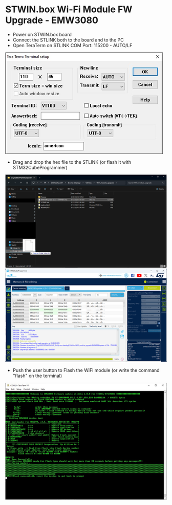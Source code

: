 # STWIN.box Wi-Fi Module FW Upgrade - EMW3080

- Power on STWIN.box board
- Connect the STLINK both to the board and to the PC
- Open TeraTerm on STLINK COM Port: 115200 - AUTO/LF

![TeraTerm Output](Pictures/TeraTerm_Settings.jpg)

- Drag and drop the hex file to the STLINK (or flash it with STM32CubeProgrammer)

<img src="Pictures/DragAndDrop.png" alt="DragAndDrop" width="800"/>
<img src="Pictures/STM32CubeProgrammer.png" alt="STM32CubeProgrammer" width="800"/>

- Push the user button to Flash the WiFi module (or write the command "flash" on the terminal)

![TeraTerm Output](Pictures/TeraTerm_Output.jpg)
